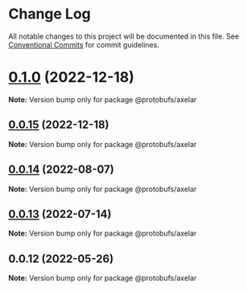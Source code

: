 # Change Log

All notable changes to this project will be documented in this file.
See [Conventional Commits](https://conventionalcommits.org) for commit guidelines.

# [0.1.0](https://github.com/cosmology-tech/proto-registry/compare/@protobufs/axelar@0.0.15...@protobufs/axelar@0.1.0) (2022-12-18)

**Note:** Version bump only for package @protobufs/axelar





## [0.0.15](https://github.com/cosmology-tech/proto-registry/compare/@protobufs/axelar@0.0.14...@protobufs/axelar@0.0.15) (2022-12-18)

**Note:** Version bump only for package @protobufs/axelar





## [0.0.14](https://github.com/cosmology-tech/proto-registry/compare/@protobufs/axelar@0.0.13...@protobufs/axelar@0.0.14) (2022-08-07)

**Note:** Version bump only for package @protobufs/axelar





## [0.0.13](https://github.com/cosmology-tech/proto-registry/compare/@protobufs/axelar@0.0.12...@protobufs/axelar@0.0.13) (2022-07-14)

**Note:** Version bump only for package @protobufs/axelar





## 0.0.12 (2022-05-26)

**Note:** Version bump only for package @protobufs/axelar
